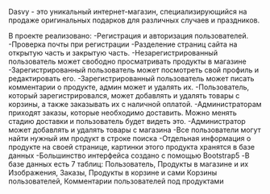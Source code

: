 Dasvy - это уникальный интернет-магазин, специализирующийся на продаже оригинальных подарков для различных случаев и праздников.

В проекте реализовано:
-Регистрация и авторизация пользователей.
-Проверка почты при регистрации
-Разделение страниц сайта на открытую часть и закрытую часть.
-Незарегистрированный пользователь может свободно просматривать продукты в магазине
-Зарегистрированный пользователь может посмотреть свой профиль и редактировать его.
-Зарегистрированный пользователь может писать комментарии о продукте, админ может и удалять их.
-Пользователь, который зарегистрировался, может добавлять и удалять товары с корзины, а также заказывать их с наличной оплатой.
-Администраторам приходят заказы, которые необходимо доставить. Можно менять стадию доставки и пользователь будет видеть это.
-Администратор может добавлять и удалять товары с магазина
-Все пользователи могут найти нужный им продукт в строке поиска
-Отдельная информация о продукте на своей странице, картинки этого продукта хранятся в базе данных
-Большинство интерфейса создано с помощью Bootstrap5
-В базе данных есть 7 таблиц: Пользователь, Продукты в магазине и их Изображения, Заказы, Продукты в корзине и сами Корзины пользователей, Комментарии пользователей под продуктами
